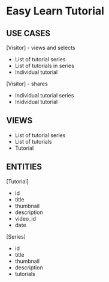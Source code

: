 Easy Learn Tutorial
===================

USE CASES
---------

[Visitor] - views and selects
  * List of tutorial series
  * List of tutorials in series
  * Individual tutorial

[Visitor] - shares
  * Individual tutorial series
  * Inidvidual tutorial


VIEWS
-----

  * List of tutorial series
  * List of tutorials
  * Tutorial


ENTITIES
--------

[Tutorial]
  * id
  * title
  * thumbnail
  * description
  * video_id
  * date

[Series]
  * id
  * title
  * thumbnail
  * description
  * tutorials


